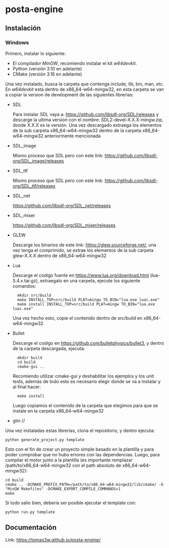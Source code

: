 # posta-engine

## Instalación

### Windows

Primero, instalar lo siguiente:
- El compilador *MinGW*, recomiendo instalar el kit *w64devkit*.
- Python (versión 3.10 en adelante)
- CMake (versión 3.16 en adelante)

Una vez instalado, busca la carpeta que contenga include, lib, bin, man, etc. En *w64devkit* esta dentro de x86_64-w64-mingw32, en esta carpeta se van a copiar la version de development de las siguientes librerias:
- SDL

  Para instalar SDL vaya a: https://github.com/libsdl-org/SDL/releases y descarge la ultima version con el nombre: SDL2-devel-X.X.X-mingw.zip, donde X.X.X es la versión.
  Una vez descargado extraega los elementos de la sub carpeta x86_64-w64-mingw32 dentro de la carpeta x86_64-w64-mingw32 anteriormente mencionada
- SDL_image
  
  Mismo proceso que SDL pero con este link: https://github.com/libsdl-org/SDL_image/releases
- SDL_ttf

  Mismo proceso que SDL pero con este link: https://github.com/libsdl-org/SDL_ttf/releases
- SDL_net

  https://github.com/libsdl-org/SDL_net/releases
- SDL_mixer

  https://github.com/libsdl-org/SDL_mixer/releases
- GLEW

  Descarge los binarios de este link: https://glew.sourceforge.net/, una vez tenga el comprimido, se extrae los elementos de la sub carpeta glew-X.X.X dentro de x86_64-w64-mingw32
- Lua

    Descarge el codigo fuente en https://www.lua.org/download.html (lua-5.4.x.tar.gz), extraegalo en una carpeta, ejecute los siguiente comandos:

        mkdir src/build
        make INSTALL_TOP=src/build PLAT=mingw TO_BIN="lua.exe luac.exe"
        make install INSTALL_TOP=src/build PLAT=mingw TO_BIN="lua.exe luac.exe"
    
    Una vez hecho esto, copie el contenido dentro de src/build en x86_64-w64-mingw32
- Bullet

  Descarge el codigo en https://github.com/bulletphysics/bullet3, y dentro de la carpeta descargada, ejecuta:
        
        mkdir build
        cd build
        cmake-gui ..
  Recomiendo utilizar cmake-gui y deshabilitar los ejemplos y los unit tests, además de todo esto es necesario elegir donde se va a instalar y al final hacer:
        
        make install
  Luego copiamos el contenido de la carpeta que elegimos para que se instale en la carpeta x86_64-w64-mingw32
- glm
  //


Una vez instaladas estas librerias, clona el repositorio, y dentro ejecuta:
    
    python generate_project.py template
Esto con el fin de crear un proyecto simple basado en la plantilla y para poder comprobar que no hubo errores con las dependencias.
Luego, para compilar el motor junto a la plantilla (es importante remplazar /path/to/x86_64-w64-mingw32 con el path absoluto de x86_64-w64-mingw32):
    
    cd build
    cmake .. -DCMAKE_PREFIX_PATH=/path/to/x86_64-w64-mingw32/lib/cmake/ -G "MinGW Makefiles" -DCMAKE_EXPORT_COMPILE_COMMANDS=1
    make
Si todo salio bien, debería ser posible ejecutar el template con:
    
    python run.py template

## Documentación
Link: https://tomas3w.github.io/posta-engine/
